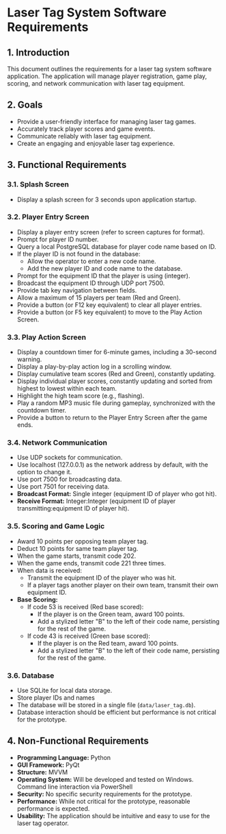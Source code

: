 # Laser Tag System Software Requirements

## 1. Introduction

This document outlines the requirements for a laser tag system software application. The application will manage player registration, game play, scoring, and network communication with laser tag equipment.

## 2. Goals

*   Provide a user-friendly interface for managing laser tag games.
*   Accurately track player scores and game events.
*   Communicate reliably with laser tag equipment.
*   Create an engaging and enjoyable laser tag experience.

## 3. Functional Requirements

### 3.1. Splash Screen

*   Display a splash screen for 3 seconds upon application startup.

### 3.2. Player Entry Screen

*   Display a player entry screen (refer to screen captures for format).
*   Prompt for player ID number.
*   Query a local PostgreSQL database for player code name based on ID.
*   If the player ID is not found in the database:
    *   Allow the operator to enter a new code name.
    *   Add the new player ID and code name to the database.
*   Prompt for the equipment ID that the player is using (integer).
*   Broadcast the equipment ID through UDP port 7500.
*   Provide tab key navigation between fields.
*   Allow a maximum of 15 players per team (Red and Green).
*   Provide a button (or F12 key equivalent) to clear all player entries.
*   Provide a button (or F5 key equivalent) to move to the Play Action Screen.

### 3.3. Play Action Screen

*   Display a countdown timer for 6-minute games, including a 30-second warning.
*   Display a play-by-play action log in a scrolling window.
*   Display cumulative team scores (Red and Green), constantly updating.
*   Display individual player scores, constantly updating and sorted from highest to lowest within each team.
*   Highlight the high team score (e.g., flashing).
*   Play a random MP3 music file during gameplay, synchronized with the countdown timer.
*   Provide a button to return to the Player Entry Screen after the game ends.

### 3.4. Network Communication

*   Use UDP sockets for communication.
*   Use localhost (127.0.0.1) as the network address by default, with the option to change it.
*   Use port 7500 for broadcasting data.
*   Use port 7501 for receiving data.
*   **Broadcast Format:** Single integer (equipment ID of player who got hit).
*   **Receive Format:** Integer:Integer (equipment ID of player transmitting:equipment ID of player hit).

### 3.5. Scoring and Game Logic

*   Award 10 points per opposing team player tag.
*   Deduct 10 points for same team player tag.
*   When the game starts, transmit code 202.
*   When the game ends, transmit code 221 three times.
*   When data is received:
    *   Transmit the equipment ID of the player who was hit.
    *   If a player tags another player on their own team, transmit their own equipment ID.
*   **Base Scoring:**
    *   If code 53 is received (Red base scored):
        *   If the player is on the Green team, award 100 points.
        *   Add a stylized letter "B" to the left of their code name, persisting for the rest of the game.
    *   If code 43 is received (Green base scored):
        *   If the player is on the Red team, award 100 points.
        *   Add a stylized letter "B" to the left of their code name, persisting for the rest of the game.

### 3.6. Database

*   Use SQLite for local data storage.
*   Store player IDs and names
*   The database will be stored in a single file (`data/laser_tag.db`).
*   Database interaction should be efficient but performance is not critical for the prototype.

## 4. Non-Functional Requirements

*   **Programming Language:** Python
*   **GUI Framework:** PyQt
*   **Structure:** MVVM
*   **Operating System:** Will be developed and tested on Windows. Command line interaction via PowerShell
*   **Security:** No specific security requirements for the prototype.
*   **Performance:** While not critical for the prototype, reasonable performance is expected.
*   **Usability:** The application should be intuitive and easy to use for the laser tag operator.